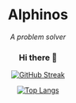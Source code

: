 <div align="center">

# Alphinos
*A problem solver*
  
<!--
My name is Carlos Veras and I'm 18 years old, nice to meet you!

I am a computer science's student at Ufma

![](https://media.giphy.com/media/B81XkL3dtnWTe/giphy.gif)

### :)
-->

### Hi there 🙏

[![GitHub Streak](https://streak-stats.demolab.com?user=alithinos-fylakas&theme=modern-lilac2&border_radius=5)](https://git.io/streak-stats)

[![Top Langs](https://github-readme-stats.vercel.app/api/top-langs/?username=alphinos&layout=compact&theme=dark&langs_count=10&hide=html,css)](https://github.com/anuraghazra/github-readme-stats)
  
</div>
